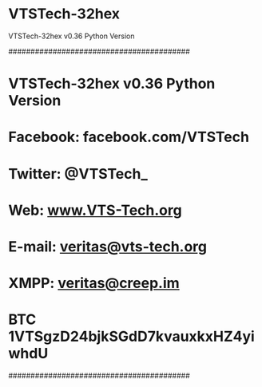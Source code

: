 # VTSTech-32hex
VTSTech-32hex v0.36 Python Version

#########################################
# VTSTech-32hex v0.36 Python Version    #
# Facebook: facebook.com/VTSTech        #
# Twitter: @VTSTech_                    #
# Web: www.VTS-Tech.org                 #
# E-mail: veritas@vts-tech.org          #
# XMPP: veritas@creep.im                #
# BTC 1VTSgzD24bjkSGdD7kvauxkxHZ4yiwhdU #
#########################################
